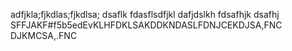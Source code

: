 adfjkla;fjkdlas;fjkdlsa; dsaflk fdasflsdfjkl dafjdslkh fdsafhjk dsafhj SFFJAKF#f5b5edEvKLHFDKLSAKDDKNDASLFDNJCEKDJSA,FNC DJKMCSA,.FNC 